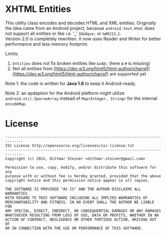XHTML Entities
==========================

This utility class encodes and decodes HTML and XML entities. Originally the idea came from an Android project, because `android.text.Html` does not support all entities or like i.e. '„' (`&bdquo;` or `&#8222;`).  
Version 2.0 is completely rewritten. It now uses Reader and Writer for better performance and less memory footprint.

Limits:

1. `Entities` does not fix broken entities like `&xAD;` (here a `#` is missing) 
2. Not all entities from 
[https://dev.w3.org/html5/html-author/charref](https://dev.w3.org/html5/html-author/charref) 
are supported yet

Note 1: the code is written for **Java 1.6** to keep it Android-ready.

Note 2: an apdaption for the Android platform might utilize `android.util.SparseArray` instead of `Map<Integer, String>` for the internal `encodeMap`.

License
=======

	------------------------------------------------------------------------------
	ISC License http://opensource.org/licenses/isc-license.txt
	------------------------------------------------------------------------------
	Copyright (c) 2015, Dittmar Steiner <dittmar.steiner@gmail.com>

	Permission to use, copy, modify, and/or distribute this software for any
	purpose with or without fee is hereby granted, provided that the above
	copyright notice and this permission notice appear in all copies.

	THE SOFTWARE IS PROVIDED "AS IS" AND THE AUTHOR DISCLAIMS ALL WARRANTIES
	WITH REGARD TO THIS SOFTWARE INCLUDING ALL IMPLIED WARRANTIES OF
	MERCHANTABILITY AND FITNESS. IN NO EVENT SHALL THE AUTHOR BE LIABLE FOR
	ANY SPECIAL, DIRECT, INDIRECT, OR CONSEQUENTIAL DAMAGES OR ANY DAMAGES
	WHATSOEVER RESULTING FROM LOSS OF USE, DATA OR PROFITS, WHETHER IN AN
	ACTION OF CONTRACT, NEGLIGENCE OR OTHER TORTIOUS ACTION, ARISING OUT OF
	OR IN CONNECTION WITH THE USE OR PERFORMANCE OF THIS SOFTWARE.

